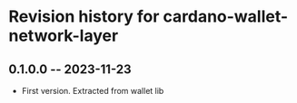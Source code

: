 # Revision history for cardano-wallet-network-layer

## 0.1.0.0 -- 2023-11-23

* First version. Extracted from wallet lib
